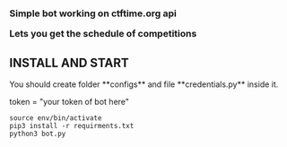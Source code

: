 <h3>Simple bot working on ctftime.org api

Lets you get the schedule of competitions
</h3>

<h2>INSTALL AND START</h2>
You should create folder **configs** and file **credentials.py** inside it.

token = "your token of bot here"


```
source env/bin/activate
pip3 install -r requirments.txt
python3 bot.py
```

